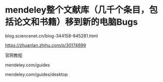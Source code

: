 # mendeley整个文献库（几千个条目，包括论文和书籍）移到新的电脑Bugs

blog.sciencenet.cn/blog-344158-845281.html



https://zhuanlan.zhihu.com/p/30174699



官网教程

mendeley.com/guides   

mendeley.com/guides/desktop





























